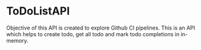 # ToDoListAPI
Objective of this API is created to explore Github CI pipelines.
This is an API which helps to create todo, get all todo and mark todo completions in in-memory. 
